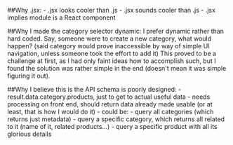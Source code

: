 ##Why .jsx:
	- .jsx looks cooler than .js
	- .jsx sounds cooler than .js
	- .jsx implies module is a React component
	
	
##Why I made the category selector dynamic:
	I prefer dynamic rather than hard coded. Say, someone were to create a new category, what would happen?
	(said category would prove inaccessible by way of simple UI navigation, unless someone took the effort to add it)
	This proved to be a challenge at first, as I had only faint ideas how to accomplish such, 
	but I found the solution was rather simple in the end
	(doesn't mean it was simple figuring it out).
	
##Why I believe this is the API schema is poorly designed:
	- result.data.category.products, just to get to actual useful data
	- needs processing on front end, should return data already made usable
		(or at least, that is how I would do it)
	- could be:
		- query all categories (which returns just metadata)
		- query a specific category, which returns all related to it (name of it, related products...)
		- query a specific product with all its glorious details
